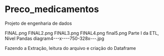 # Preco_medicamentos
Projeto de engenharia de dados

FINAL.png
FINAL2.png
FINAL3.png
FINAL4.png
final5.png
Parte I da ETL, Nível Pandas
diagram4---x----750-328x---.jpg

Fazendo a Extração, leitura do arquivo e criação do Dataframe
